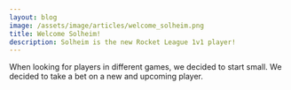 ```yaml
---
layout: blog
image: /assets/image/articles/welcome_solheim.png
title: Welcome Solheim!
description: Solheim is the new Rocket League 1v1 player!
---
```

When looking for players in different games, we decided to start small. We decided to take a bet on a new and upcoming player.
